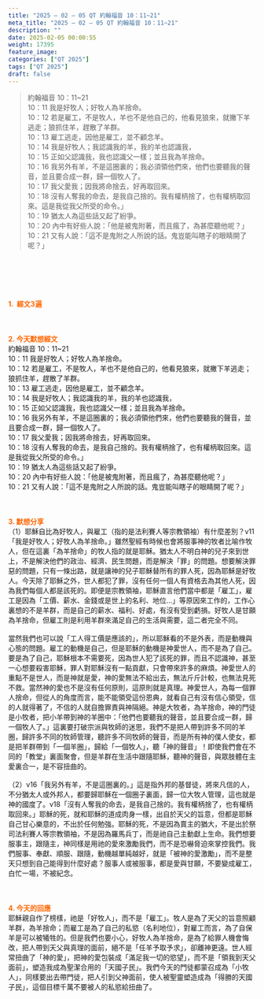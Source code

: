 ```yaml
---
title: "2025 – 02 – 05 QT 約翰福音 10：11~21"
meta_title: "2025 – 02 – 05 QT 約翰福音 10：11~21"
description: ""
date: 2025-02-05 00:00:55
weight: 17395
feature_image: 
categories: ["QT 2025"]
tags: ["QT 2025"]
draft: false
---
```


<blockquote>約翰福音 10：11~21<br />
10：11 我是好牧人；好牧人為羊捨命。<br />
10：12 若是雇工，不是牧人，羊也不是他自己的，他看見狼來，就撇下羊逃走；狼抓住羊，趕散了羊群。<br />
10：13 雇工逃走，因他是雇工，並不顧念羊。<br />
10：14 我是好牧人；我認識我的羊，我的羊也認識我，<br />
10：15 正如父認識我，我也認識父一樣；並且我為羊捨命。<br />
10：16 我另外有羊，不是這圈裏的；我必須領他們來，他們也要聽我的聲音，並且要合成一群，歸一個牧人了。<br />
10：17 我父愛我；因我將命捨去，好再取回來。<br />
10：18 沒有人奪我的命去，是我自己捨的。我有權柄捨了，也有權柄取回來。這是我從我父所受的命令。」<br />
10：19 猶太人為這些話又起了紛爭。<br />
10：20 內中有好些人說：「他是被鬼附著，而且瘋了，為甚麼聽他呢？」<br />
10：21 又有人說：「這不是鬼附之人所說的話。鬼豈能叫瞎子的眼睛開了呢？」</blockquote><br />
&nbsp;<br />
<br />
&nbsp;<br />
<br />
<span style="color: #ff6600;" data-darkreader-inline-color=""><strong>1.  經文3遍</strong></span><br />
<br />
&nbsp;<br />
<br />
<span style="color: #ff6600;" data-darkreader-inline-color=""><strong>2. 今天默想經文<br />
</strong></span>約翰福音 10：11~21<br />
10：11 我是好牧人；好牧人為羊捨命。<br />
10：12 若是雇工，不是牧人，羊也不是他自己的，他看見狼來，就撇下羊逃走；狼抓住羊，趕散了羊群。<br />
10：13 雇工逃走，因他是雇工，並不顧念羊。<br />
10：14 我是好牧人；我認識我的羊，我的羊也認識我，<br />
10：15 正如父認識我，我也認識父一樣；並且我為羊捨命。<br />
10：16 我另外有羊，不是這圈裏的；我必須領他們來，他們也要聽我的聲音，並且要合成一群，歸一個牧人了。<br />
10：17 我父愛我；因我將命捨去，好再取回來。<br />
10：18 沒有人奪我的命去，是我自己捨的。我有權柄捨了，也有權柄取回來。這是我從我父所受的命令。」<br />
10：19 猶太人為這些話又起了紛爭。<br />
10：20 內中有好些人說：「他是被鬼附著，而且瘋了，為甚麼聽他呢？」<br />
10：21 又有人說：「這不是鬼附之人所說的話。鬼豈能叫瞎子的眼睛開了呢？」<br />
<br />
&nbsp;<br />
<br />
<strong><span style="color: #ff6600;" data-darkreader-inline-color="">3. 默想分享<br />
</span></strong>（1）耶穌自比為好牧人，與雇工（指的是法利賽人等宗教領袖）有什麼差別？v11「我是好牧人；好牧人為羊捨命。」雖然聖經有時候也會將服事神的牧者比喻作牧人，但在這裏「為羊捨命」的牧人指的就是耶穌。猶太人不明白神的兒子來到世上，不是解決他們的政治、經濟、民生問題，而是解決「罪」的問題。想要解決罪惡的問題，只有一條出路，就是讓神的兒子耶穌替所有的罪人死，因為耶穌是好牧人。今天除了耶穌之外，世人都犯了罪，沒有任何一個人有資格去為其他人死，因為我們每個人都是該死的。即便是宗教領袖，耶穌直言他們當中都是「雇工」，雇工是因為「工價、薪水、金錢或是世上的名利、地位…」等原因來工作的，工作心裏想的不是羊群，而是自己的薪水、福利、好處，有沒有受到虧損。好牧人是甘願為羊捨命，但雇工則是利用羊群來滿足自己的生活與需要，這二者完全不同。<br />
<br />
當然我們也可以說「工人得工價是應該的」，所以耶穌看的不是外表，而是動機與心態的問題。雇工的動機是自己，但是耶穌的動機是神愛世人，而不是為了自己。要是為了自己，耶穌根本不需要死，因為世人犯了該死的罪，而且不認識神，甚至一心想要殺害耶穌，罪人對耶穌沒有一點貢獻，只會帶來許多的麻煩。神愛世人的重點不是世人，而是神就是愛，神的愛無法不給出去，無法斤斤計較，也無法見死不救。當然神的愛也不是沒有任何原則，這原則就是真理。神愛世人，為每一個罪人捨命，但從人的角度而言，能不能領受這份恩典，就看自己有沒有信心領受，信的人就得著了，不信的人就自擔罪責與神隔絕。神是大牧者，為羊捨命，神的門徒是小牧者，把小羊帶到神的羊圈中：「他們也要聽我的聲音，並且要合成一群，歸一個牧人了。」這裏要打破宗派與牧師的迷思，我們不是把人帶到許多不同的羊圈，歸許多不同的牧師管理，聽許多不同牧師的聲音，而是所有神的僕人使女，都是把羊群帶到「一個羊圈」，歸給「一個牧人」，聽「神的聲音」！即使我們會在不同的「教堂」裏面聚會，但是羊群在生活中跟隨耶穌，聽神的聲音，與眾肢體在主愛裏合一，是不容扭曲的。<br />
<br />
（2）v16「我另外有羊，不是這圈裏的。」這是指外邦的基督徒，將來凡信的人，不分猶太人或外邦人，都要歸耶穌在一個圈子裏面，歸一位大牧人管理，這也就是神的國度了。v18「沒有人奪我的命去，是我自己捨的。我有權柄捨了，也有權柄取回來。」耶穌的死，就和耶穌的道成肉身一樣，出自於天父的旨意，但都是耶穌自己甘心樂意的，不出於任何勉強。耶穌的死，不是因為賣主的猶大，不是出於祭司法利賽人等宗教領袖，不是因為羅馬兵丁，而是祂自己主動獻上生命。我們想要服事主，跟隨主，神同樣是用祂的愛來激勵我們，而不是恐嚇脅迫來掌控我們。我們服事、奉獻、順服、跟隨，動機越單純越好，就是「被神的愛激勵」，而不是整天只想到自己能得到什麼好處？服事人或被服事，都是愛與甘願，不要變成雇工，白忙一場，不被紀念。<br />
<br />
&nbsp;<br />
<br />
<strong style="font-size: inherit;"><span style="color: #ff6600;" data-darkreader-inline-color="">4. 今天的回應<br />
</span></strong>耶穌親自作了榜樣，祂是「好牧人」，而不是「雇工」。牧人是為了天父的旨意照顧羊群，為羊捨命；而雇工是為了自己的私慾（名利地位），對雇工而言，為了自保羊是可以被犧牲的。但是我們也要小心，好牧人為羊捨命，是為了給罪人機會悔改，把人帶到天父與真理的面前，絕不是「任羊予取予求」，卻離神更遠。世人經常扭曲了「神的愛」，把神的愛包裝成「滿足我一切的慾望」，而不是「領我到天父面前」，塑造我成為聖潔合用的「天國子民」。我們今天的門徒都蒙召成為「小牧人」，同樣要出去帶門徒，把人引到父神面前，使人被聖靈塑造成為「得勝的天國子民」，這個目標千萬不要被人的私慾給扭曲了。<br />
<br />
&nbsp;
        